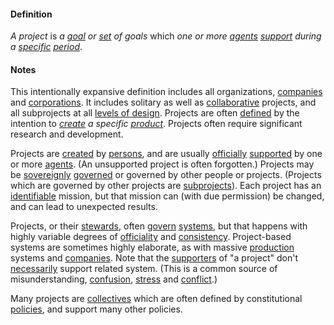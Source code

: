#### Definition

*A project* is *a [goal](https://github.com/gcassel/Modular-Organizing-Terminology/blob/master/terms/goal.md) or [set](https://github.com/gcassel/Modular-Organizing-Terminology/blob/master/terms/set.md) of goals* which *one or more [agents](https://github.com/gcassel/Modular-Organizing-Terminology/blob/master/terms/agent.md) [support](https://github.com/gcassel/Modular-Organizing-Terminology/blob/master/terms/support.md) during a [specific](https://github.com/gcassel/Modular-Organizing-Terminology/blob/master/terms/specific.md) [period](https://github.com/gcassel/Modular-Organizing-Terminology/blob/master/terms/period.md)*.

#### Notes

This intentionally expansive definition includes all organizations, [companies](https://github.com/gcassel/Modular-Organizing-Terminology/blob/master/terms/company.md) and [corporations](https://github.com/gcassel/Modular-Organizing-Terminology/blob/master/terms/corporation.md). It includes solitary as well as [collaborative](https://github.com/gcassel/Modular-Organizing-Terminology/blob/master/terms/collaborate.md) projects, and all subprojects at all [levels of design](https://github.com/gcassel/Modular-Organizing-Terminology/blob/master/terms/level-of-design.md).
 Projects are often [defined](https://github.com/gcassel/Modular-Organizing-Terminology/blob/master/terms/define.md) by the intention to *[create](https://github.com/gcassel/Modular-Organizing-Terminology/blob/master/terms/create.md) a specific [product](https://github.com/gcassel/Modular-Organizing-Terminology/blob/master/terms/produce.md)*.  Projects often require significant research and development.  

Projects are [created](https://github.com/gcassel/Modular-Organizing-Terminology/blob/master/terms/create.md) by [persons](https://github.com/gcassel/Modular-Organizing-Terminology/blob/master/terms/person.md), and are usually [officially](https://github.com/gcassel/Modular-Organizing-Terminology/blob/master/terms/official.md) [supported](https://github.com/gcassel/Modular-Organizing-Terminology/blob/master/terms/support.md) by one or more [agents](https://github.com/gcassel/Modular-Organizing-Terminology/blob/master/terms/agent.md).  (An unsupported project is often forgotten.)  Projects may be [sovereignly](https://github.com/gcassel/Modular-Organization-Terminology/blob/master/terms/sovereign.md) [governed](https://github.com/gcassel/Modular-Organization-Terminology/blob/master/terms/govern.md) or governed by other people or projects.  (Projects which are governed by other projects are [subprojects](https://github.com/gcassel/Modular-Organization-Terminology/blob/master/terms/subproject.md)).  Each project has an [identifiable](https://github.com/gcassel/Modular-Organizing-Terminology/blob/master/terms/identify.md) mission, but that mission can (with due permission) be changed, and can lead to unexpected results.  

Projects, or their [stewards](https://github.com/gcassel/IOT/blob/master/terms/steward.md), often [govern](https://github.com/gcassel/Modular-Organizing-Terminology/blob/master/terms/govern.md) [systems](https://github.com/gcassel/Modular-Organizing-Terminology/blob/master/terms/system.md), but that happens with highly variable degrees of [officiality](https://github.com/gcassel/Modular-Organizing-Terminology/blob/master/terms/official.md) and [consistency](https://github.com/gcassel/Modular-Organizing-Terminology/blob/master/terms/consistent.md).  Project-based systems are sometimes highly elaborate, as with massive [production](https://github.com/gcassel/Modular-Organizing-Terminology/blob/master/terms/produce.md) systems and [companies](https://github.com/gcassel/Modular-Organizing-Terminology/blob/master/terms/company.md).  Note that the [supporters](https://github.com/gcassel/Modular-Organization-Terminology/blob/master/terms/support.md) of "a project" don't [necessarily](https://github.com/gcassel/Modular-Organizing-Terminology/blob/master/terms/require.md) support related system.  (This is a common source of misunderstanding, [confusion](https://github.com/gcassel/Modular-Organizing-Terminology/blob/master/terms/confuse.md), [stress](https://github.com/gcassel/Modular-Organizing-Terminology/blob/master/terms/stress.md) and [conflict](https://github.com/gcassel/Modular-Organizing-Terminology/blob/master/terms/conflict.md).)

Many projects are [collectives](https://github.com/gcassel/Modular-Organizing-Terminology/blob/master/terms/collective.md) which are often defined by constitutional [policies](https://github.com/gcassel/Modular-Organizing-Terminology/blob/master/terms/policy.md), and support many other policies.

